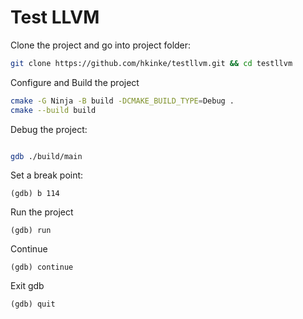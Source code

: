 # Test LLVM

Clone the project and go into project folder:

```bash
git clone https://github.com/hkinke/testllvm.git && cd testllvm
```

Configure and Build the project

```bash
cmake -G Ninja -B build -DCMAKE_BUILD_TYPE=Debug .
cmake --build build
```

Debug the project:

```bash

gdb ./build/main
```

Set a break point:

```gdb
(gdb) b 114
```

Run the project

```gdb
(gdb) run
```

Continue

```gdb
(gdb) continue
```

Exit gdb

```gdb
(gdb) quit
```

